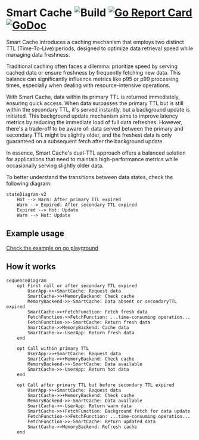 # Smart Cache ![Build](https://github.com/m-zajac/smartcache/workflows/Build/badge.svg) [![Go Report Card](https://goreportcard.com/badge/github.com/m-zajac/smartcache)](https://goreportcard.com/report/github.com/m-zajac/smartcache) [![GoDoc](https://godoc.org/github.com/m-zajac/smartcache?status.svg)](http://godoc.org/github.com/m-zajac/smartcache)


Smart Cache introduces a caching mechanism that employs two distinct TTL (Time-To-Live) periods, designed to optimize data retrieval speed while managing data freshness.

Traditional caching often faces a dilemma: prioritize speed by serving cached data or ensure freshness by frequently fetching new data. This balance can significantly influence metrics like p95 or p99 processing times, especially when dealing with resource-intensive operations.

With Smart Cache, data within its primary TTL is returned immediately, ensuring quick access. When data surpasses the primary TTL but is still within the secondary TTL, it's served instantly, but a background update is initiated. This background update mechanism aims to improve latency metrics by reducing the immediate load of full data refreshes. However, there's a trade-off to be aware of: data served between the primary and secondary TTL might be slightly older, and the freshest data is only guaranteed on a subsequent fetch after the background update.

In essence, Smart Cache's dual-TTL approach offers a balanced solution for applications that need to maintain high-performance metrics while occasionally serving slightly older data.

To better understand the transitions between data states, check the following diagram:

```mermaid
stateDiagram-v2
    Hot --> Warm: After primary TTL expired
    Warm --> Expired: After secondary TTL expired
    Expired --> Hot: Update
    Warm --> Hot: Update
```

## Example usage

[Check the example on go playground](https://go.dev/play/p/xjl7MwQ8Sjq)

## How it works


```mermaid
sequenceDiagram
    opt First call or after secondary TTL expired
        UserApp->>+SmartCache: Request data
        SmartCache->>+MemoryBackend: Check cache
        MemoryBackend->>-SmartCache: Data absent or secondaryTTL expired
        SmartCache->>+FetchFunction: Fetch fresh data
        FetchFunction->>FetchFunction: ...time-consuming operation...
        FetchFunction->>-SmartCache: Return fresh data
        SmartCache->>MemoryBackend: Cache data
        SmartCache->>-UserApp: Return fresh data
    end

    opt Call within primary TTL
        UserApp->>+SmartCache: Request data
        SmartCache->>+MemoryBackend: Check cache
        MemoryBackend->>-SmartCache: Data available
        SmartCache->>-UserApp: Return hot data
    end

    opt Call after primary TTL but before secondary TTL expired
        UserApp->>+SmartCache: Request data
        SmartCache->>+MemoryBackend: Check cache
        MemoryBackend->>-SmartCache: Data available
        SmartCache->>-UserApp: Return warm data
        SmartCache->>+FetchFunction: Background fetch for data update
        FetchFunction->>FetchFunction: ...time-consuming operation...
        FetchFunction->>-SmartCache: Return updated data
        SmartCache->>MemoryBackend: Refresh cache
    end
```

